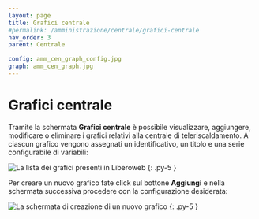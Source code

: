 ```yaml
---
layout: page
title: Grafici centrale
#permalink: /amministrazione/centrale/grafici-centrale
nav_order: 3
parent: Centrale

config: amm_cen_graph_config.jpg
graph: amm_cen_graph.jpg
---
```


# Grafici centrale

Tramite la schermata **Grafici centrale** è possibile visualizzare, aggiungere, modificare o eliminare i grafici relativi alla centrale di teleriscaldamento.
A ciascun grafico vengono assegnati un identificativo, un titolo e una serie configurabile di variabili:

![La lista dei grafici presenti in Liberoweb](../..//assets/images/{{page.config}})
{: .py-5 }

Per creare un nuovo grafico fate click sul bottone **Aggiungi** e nella schermata successiva procedere con la configurazione desiderata:

![La schermata di creazione di un nuovo grafico](../..//assets/images/{{page.graph}})
{: .py-5 }

